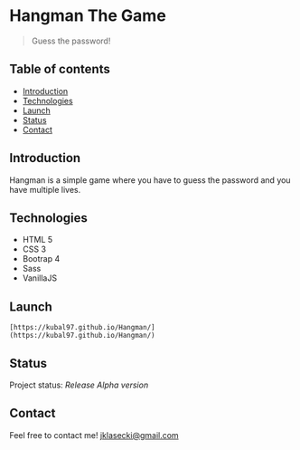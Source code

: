 # Hangman The Game
> Guess the password!

## Table of contents
* [Introduction](#introduction)
* [Technologies](#technologies)
* [Launch](#launch)
* [Status](#status)
* [Contact](#contact)

## Introduction
Hangman is a simple game where you have to guess the password and you have multiple lives.

## Technologies
* HTML 5
* CSS 3
* Bootrap 4
* Sass
* VanillaJS

## Launch
```
[https://kubal97.github.io/Hangman/](https://kubal97.github.io/Hangman/)
```

## Status
Project status: _Release Alpha version_

## Contact
Feel free to contact me! [jklasecki@gmail.com](jklasecki@gmail.com)
